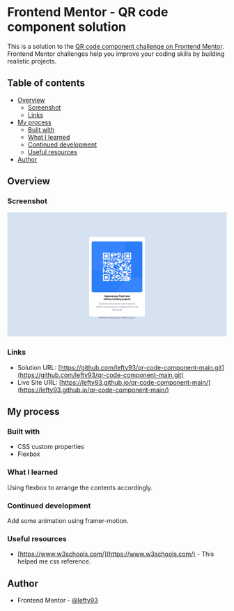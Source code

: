 # Frontend Mentor - QR code component solution

This is a solution to the [QR code component challenge on Frontend Mentor](https://www.frontendmentor.io/challenges/qr-code-component-iux_sIO_H). Frontend Mentor challenges help you improve your coding skills by building realistic projects. 

## Table of contents

- [Overview](#overview)
  - [Screenshot](#screenshot)
  - [Links](#links)
- [My process](#my-process)
  - [Built with](#built-with)
  - [What I learned](#what-i-learned)
  - [Continued development](#continued-development)
  - [Useful resources](#useful-resources)
- [Author](#author)

## Overview

### Screenshot

![](./design/screenshot.jpeg)

### Links

- Solution URL: [https://github.com/lefty93/qr-code-component-main.git](https://github.com/lefty93/qr-code-component-main.git)
- Live Site URL: [https://lefty93.github.io/qr-code-component-main/](https://lefty93.github.io/qr-code-component-main/)

## My process

### Built with

- CSS custom properties
- Flexbox

### What I learned

Using flexbox to arrange the contents accordingly.

### Continued development
Add some animation using framer-motion.

### Useful resources

- [https://www.w3schools.com/](https://www.w3schools.com/) - This helped me css reference.

## Author

- Frontend Mentor - [@lefty93](https://www.frontendmentor.io/profile/lefty93)
